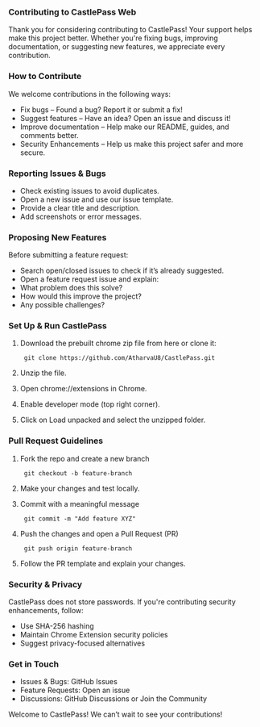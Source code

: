 ### Contributing to CastlePass Web
Thank you for considering contributing to CastlePass! Your support helps make this project better. Whether you're fixing bugs, improving documentation, or suggesting new features, we appreciate every contribution.

### How to Contribute
We welcome contributions in the following ways:

- Fix bugs – Found a bug? Report it or submit a fix!
- Suggest features – Have an idea? Open an issue and discuss it!
- Improve documentation – Help make our README, guides, and comments better.
- Security Enhancements – Help us make this project safer and more secure.

### Reporting Issues & Bugs

- Check existing issues to avoid duplicates.
- Open a new issue and use our issue template.
- Provide a clear title and description.
- Add screenshots or error messages.

### Proposing New Features
Before submitting a feature request:

- Search open/closed issues to check if it’s already suggested.
- Open a feature request issue and explain:
- What problem does this solve?
- How would this improve the project?
- Any possible challenges?

### Set Up & Run CastlePass

1. Download the prebuilt chrome zip file from here or clone it:

   		git clone https://github.com/AtharvaU8/CastlePass.git
2. Unzip the file.
3. Open chrome://extensions in Chrome.
4. Enable developer mode (top right corner).
5. Click on Load unpacked and select the unzipped folder.

### Pull Request Guidelines
1. Fork the repo and create a new branch
   
		git checkout -b feature-branch
2. Make your changes and test locally.
3. Commit with a meaningful message

		git commit -m "Add feature XYZ"
4. Push the changes and open a Pull Request (PR)
   
		git push origin feature-branch
5. Follow the PR template and explain your changes.

### Security & Privacy
CastlePass does not store passwords. If you're contributing security enhancements, follow:

- Use SHA-256 hashing
- Maintain Chrome Extension security policies
- Suggest privacy-focused alternatives

### Get in Touch

- Issues & Bugs: GitHub Issues
- Feature Requests: Open an issue
- Discussions: GitHub Discussions or Join the Community

Welcome to CastlePass! We can’t wait to see your contributions! 
